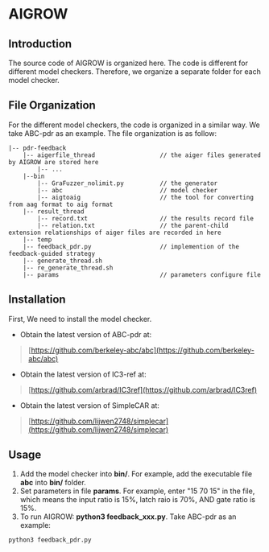 # AIGROW

## Introduction

The source code of AIGROW is organized here. The code is different for different model checkers. Therefore, we organize a separate folder for each model checker.

## File Organization

For the different model checkers, the code is organized in a similar way. We take ABC-pdr as an example. The file organization is as follow:
```
|-- pdr-feedback
    |-- aigerfile_thread                  // the aiger files generated by AIGROW are stored here
        |-- ...
    |--bin
        |-- GraFuzzer_nolimit.py          // the generator
        |-- abc                           // model checker
        |-- aigtoaig                      // the tool for converting from aag format to aig format
    |-- result_thread
        |-- record.txt                    // the results record file
        |-- relation.txt                  // the parent-child extension relationships of aiger files are recorded in here 
    |-- temp
    |-- feedback_pdr.py                   // implemention of the feedback-guided strategy
    |-- generate_thread.sh
    |-- re_generate_thread.sh
    |-- params                            // parameters configure file
```
## Installation

First, We need to install the model checker.
-   Obtain the latest version of ABC-pdr at:
> [https://github.com/berkeley-abc/abc](https://github.com/berkeley-abc/abc)
-   Obtain the latest version of IC3-ref at:
> [https://github.com/arbrad/IC3ref](https://github.com/arbrad/IC3ref)
-   Obtain the latest version of SimpleCAR at:
> [https://github.com/lijwen2748/simplecar](https://github.com/lijwen2748/simplecar)

## Usage

1. Add the model checker into **bin/**. For example, add the executable file **abc** into **bin/** folder. 
2. Set parameters in file **params**. For example, enter "15 70 15" in the file, which means the input ratio is 15%, latch raio is 70%, AND gate ratio is 15%. 
3. To run AIGROW: **python3 feedback_xxx.py**. Take ABC-pdr as an example:
```
python3 feedback_pdr.py
```